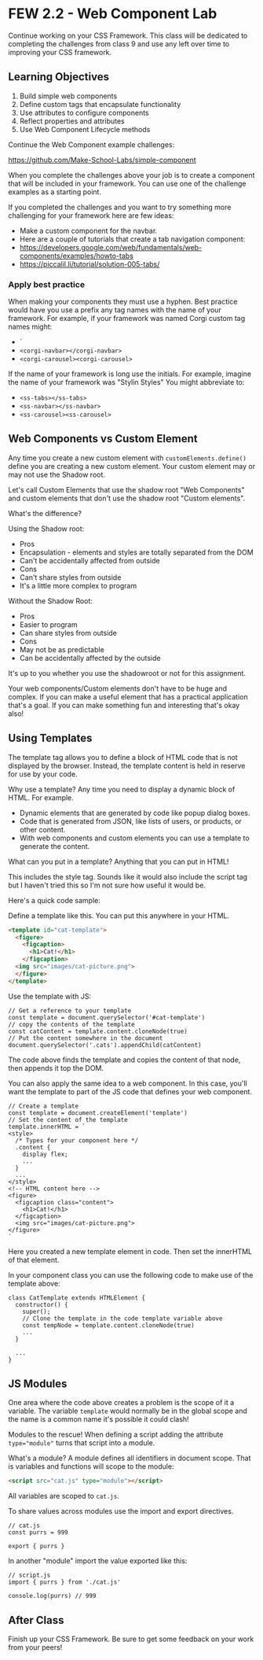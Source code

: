 # FEW 2.2 - Web Component Lab

Continue working on your CSS Framework. This class will be dedicated to completing the challenges from class 9 and use any left over time to improving your CSS framework. 

## Learning Objectives 

1. Build simple web components
1. Define custom tags that encapsulate functionality
1. Use attributes to configure components
1. Reflect properties and attributes 
1. Use Web Component Lifecycle methods

Continue the Web Component example challenges: 

https://github.com/Make-School-Labs/simple-component

When you complete the challenges above your job is to create a component that will be included in your framework. You can use one of the challenge examples as a starting point. 

If you completed the challenges and you want to try something more challenging for your framework here are few ideas: 

- Make a custom component for the navbar. 
- Here are a couple of tutorials that create a tab navigation component:
 - https://developers.google.com/web/fundamentals/web-components/examples/howto-tabs
 - https://piccalil.li/tutorial/solution-005-tabs/

### Apply best practice

When making your components they must use a hyphen. Best practice would have you use a prefix any tag names with the name of your framework. For example, if your framework was named Corgi custom tag names might: 

- `<corgi-tabs></corgi-tabs>
- `<corgi-navbar></corgi-navbar>`
- `<corgi-carousel><corgi-carousel>` 

If the name of your framework is long use the initials. For example, imagine the name of your framework was "Stylin Styles" You might abbreviate to:

- `<ss-tabs></ss-tabs>`
- `<ss-navbar></ss-navbar>`
- `<ss-carousel><ss-carousel>` 

## Web Components vs Custom Element

Any time you create a new custom element with `customElements.define()` define you are creating a new custom element. Your custom element may or may not use the Shadow root. 

Let's call Custom Elements that use the shadow root "Web Components" and custom elements that don't use the shadow root "Custom elements". 

What's the difference? 

Using the Shadow root: 

- Pros
 - Encapsulation - elements and styles are totally separated from the DOM
 - Can't be accidentally affected from outside
- Cons 
 - Can't share styles from outside
 - It's a little more complex to program

Without the Shadow Root: 

- Pros
 - Easier to program
 - Can share styles from outside
- Cons
 - May not be as predictable 
 - Can be accidentally affected by the outside

It's up to you whether you use the shadowroot or not for this assignment. 

Your web components/Custom elements don't have to be huge and complex. If you can make a useful element that has a practical application that's a goal. If you can make something fun and interesting that's okay also!

## Using Templates 

The template tag allows you to define a block of HTML code that is not displayed by the browser. Instead, the template content is held in reserve for use by your code. 

Why use a template? Any time you need to display a dynamic block of HTML. For example. 

- Dynamic elements that are generated by code like popup dialog boxes. 
- Code that is generated from JSON, like lists of users, or products, or other content. 
- With web components and custom elements you can use a template to generate the content. 

What can you put in a template? Anything that you can put in HTML! 

This includes the style tag. Sounds like it would also include the script tag but I haven't tried this so I'm not sure how useful it would be. 

Here's a quick code sample: 

Define a template like this. You can put this anywhere in your HTML. 

```HTML
<template id="cat-template">
  <figure>
    <figcaption>
      <h1>Cat!</h1>
    </figcaption>
  <img src="images/cat-picture.png">
  </figure>
</template>
```

Use the template with JS:

```JS 
// Get a reference to your template
const template = document.querySelector('#cat-template')
// copy the contents of the template
const catContent = template.content.cloneNode(true)
// Put the content somewhere in the document
document.querySelector('.cats').appendChild(catContent)
```

The code above finds the template and copies the content of that node, then appends it top the DOM. 

You can also apply the same idea to a web component. In this case, you'll want the template to part of the JS code that defines your web component. 

```JS
// Create a template
const template = document.createElement('template')
// Set the content of the template
template.innerHTML = `
<style>
  /* Types for your component here */
  .content {
    display flex;
    ...
  }
  ...
</style>
<!-- HTML content here -->
<figure>
  <figcaption class="content">
    <h1>Cat!</h1>
  </figcaption>
  <img src="images/cat-picture.png">
</figure>
`
```

Here you created a new template element in code. Then set the innerHTML of that element. 

In your component class you can use the following code to make use of the template above: 

```JS
class CatTemplate extends HTMLElement {
  constructor() {
    super();
    // Clone the template in the code template variable above
    const tempNode = template.content.cloneNode(true)
    ...
  }

  ...
}
```

## JS Modules

One area where the code above creates a problem is the scope of it a variable. The variable `template` would normally be in the global scope and the name is a common name it's possible it could clash! 

Modules to the rescue! When defining a script adding the attribute `type="module"` turns that script into a module. 

What's a module? A module defines all identifiers in document scope. That is variables and functions will scope to the module: 

```HTML
<script src="cat.js" type="module"></script>
```

All variables are scoped to `cat.js`. 

To share values across modules use the import and export directives. 

```JS
// cat.js
const purrs = 999

export { purrs }
```

In another "module" import the value exported like this: 

```JS
// script.js
import { purrs } from './cat.js'

console.log(purrs) // 999
```

## After Class 

Finish up your CSS Framework. Be sure to get some feedback on your work from your peers! 

